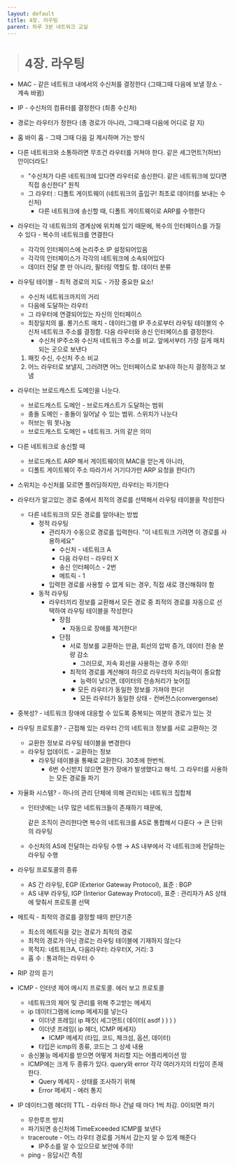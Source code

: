 ```yaml
---
layout: default
title: 4장. 라우팅
parent: 하루 3분 네트워크 교실
---
```


> # 4장. 라우팅

- MAC - 같은 네트워크 내에서의 수신처를 결정한다 (그때그때 다음에 보낼 장소 - 계속 바뀜)
- IP - 수신처의 컴퓨터를 결정한다 (최종 수신처)
- 경로는 라우터가 정한다 (총 경로가 아니라, 그때그때 다음에 어디로 갈 지)
- 홉 바이 홉 - 그때 그때 다음 길 제시하며 가는 방식
- 다른 네트워크와 소통하려면 무조건 라우터를 거쳐야 한다. 같은 세그먼트?(허브) 안이더라도!
    - "수신처가 다른 네트워크에 있다면 라우터로 송신한다. 같은 네트워크에 있다면 직접 송신한다" 원칙
    - 그 라우터 : 디폴트 게이트웨이 (네트워크의 출입구! 최초로 데이터를 보내는 수신처)
        - 다른 네트워크에 송신할 때, 디폴트 게이트웨이로 ARP를 수행한다
- 라우터는 각 네트워크의 경계상에 위치해 있기 때문에, 복수의 인터페이스를 가질 수 있다 - 복수의 네트워크를 연결한다
    - 각각의 인터페이스에 논리주소 IP 설정되어있음
    - 각각의 인터페이스가 각각의 네트워크에 소속되어있다
    - 데이터 전달 뿐 만 아니라, 필터링 역할도 함. 데이터 분류
- 라우팅 테이블 - 최적 경로의 지도 - 가장 중요한 요소!
    - 수신처 네트워크까지의 거리
    - 다음에 도달하는 라우터
    - 그 라우터에 연결되어있는 자신의 인터페이스
    - 최장일치의 룰. 롱기스트 매치 - 데이터그램 IP 주소로부터 라우팅 테이블의 수신처 네트워크 주소를 결정함. 다음 라우터와 송신 인터페이스를 결정한다.
        - 수신처 IP주소와 수신처 네트워크 주소를 비교. 앞에서부터 가장 길게 매치되는 곳으로 보낸다
    1. 패킷 수신, 수신처 주소 비교
    2. 어느 라우터로 보낼지, 그러려면 어느 인터페이스로 보내야 하는지 결정하고 보냄
- 라우터는 브로드캐스트 도메인을 나눈다.
    - 브로드캐스트 도메인 - 브로드캐스트가 도달하는 범위
    - 충돌 도메인 - 충돌이 일어날 수 있는 범위. 스위치가 나눈다
    - 허브는 뭐 못나눔
    - 브로드캐스트 도메인 = 네트워크. 거의 같은 의미
- 다른 네트워크로 송신할 때
    - 브로드캐스트 ARP 해서 게이트웨이의 MAC을 얻는게 아니라,
    - 디폴트 게이트웨이 주소 따라가서 거기다가만 ARP 요청을 한다(?)
- 스위치는 수신처를 모르면 플러딩하지만, 라우터는 파기한다
- 라우터가 알고있는 경로 중에서 최적의 경로를 선택해서 라우팅 테이블을 작성한다
    - 다른 네트워크의 모든 경로를 알아내는 방법
        - 정적 라우팅
            - 관리자가 수동으로 경로를 입력한다. "이 네트워크 가려면 이 경로를 사용하세요"
                - 수신처 - 네트워크 A
                - 다음 라우터 - 라우터 X
                - 송신 인터페이스 - 2번
                - 메트릭 - 1
            - 입력한 경로를 사용할 수 없게 되는 경우, 직접 새로 갱신해줘야 함
        - 동적 라우팅
            - 라우터끼리 정보를 교환해서 모든 경로 중 최적의 경로를 자동으로 선택하여 라우팅 테이블을 작성한다
                - 장점
                    - 자동으로 장애를 제거한다!
                - 단점
                    - 서로 정보를 교환하는 만큼, 회선의 압박 증가, 데이터 전송 분량 감소
                        - 그러므로, 저속 회선을 사용하는 경우 주의!
                    - 최적의 경로를 계산해야 하므로 라우터의 처리능력이 중요함
                        - 능력이 낮으면, 데이터의 전송처리가 늦어짐
                    - ★ 모든 라우터가 동일한 정보를 가져야 한다!
                        - 모든 라우터가 동일한 상태 - 컨버전스(convergense)
- 중복성? - 네트워크 장애에 대응할 수 있도록 중복되는 여분의 경로가 있는 것
- 라우팅 프로토콜? - 근접해 있는 라우터 간의 네트워크 정보를 서로 교환하는 것
    - 교환한 정보로 라우팅 테이블을 변경한다
    - 라우팅 업데이트 - 교환하는 정보
        - 라우팅 테이블을 통째로 교환한다. 30초에 한번씩.
            - 6번 수신받지 않으면 뭔가 장애가 발생했다고 해석. 그 라우터를 사용하는 모든 경로들 파기
- 자율화 시스템? - 하나의 관리 단체에 의해 관리되는 네트워크 집합체
    - 인터넷에는 너무 많은 네트워크들이 존재하기 때문에,
        
        같은 조직이 관리한다면 복수의 네트워크를 AS로 통합해서 다룬다 → 큰 단위의 라우팅
        
    - 수신처의 AS에 전달하는 라우팅 수행 → AS 내부에서 각 네트워크에 전달하는 라우팅 수행
- 라우팅 프로토콜의 종류
    - AS 간 라우팅, EGP (Exterior Gateway Protocol), 표준 : BGP
    - AS 내부 라우팅, IGP (Interior Gateway Protocol), 표준 : 관리자가 AS 상태에 맞춰서 프로토콜 선택
- 메트릭 - 최적의 경로를 결정할 때의 판단기준
    - 최소의 메트릭을 갖는 경로가 최적의 경로
    - 최적의 경로가 아닌 경로는 라우팅 테이블에 기재하지 않는다
    - 목적지: 네트워크A, 다음라우터: 라우터X, 거리: 3
    - 홉 수 : 통과하는 라우터 수
- RIP 강의 듣기

- ICMP - 인터넷 제어 메시지 프로토콜. 에러 보고 프로토콜
    - 네트워크의 제어 및 관리를 위해 주고받는 메세지
    - ip 데이터그램에 icmp 메세지를 넣는다
        - 이더넷 프레임( ip 패킷( 세그먼트( 데이터( asdf ) ) ) )
        - 이더넷 프레임( ip 헤더, ICMP 메세지)
            - ICMP 메세지 (타입, 코드, 체크섬, 옵션, 데이터)
        - 타입은 icmp의 종류, 코드는 그 상세 내용
    - 송신불능 메세지를 받으면 어떻게 처리할 지는 어플리케이션 맘
    - ICMP에는 크게 두 종류가 있다. query와 error 각각 여러가지의 타입이 존재한다.
        - Query 메세지 - 상태를 조사하기 위해
        - Error 메세지 - 에러 통지
- IP 데이터그램 헤더의 TTL - 라우터 하나 건널 때 마다 1씩 차감. 0이되면 파기
    - 무한루프 방지
    - 파기되면 송신처에 TimeExceeded ICMP를 보낸다
    - traceroute - 어느 라우터 경로를 거쳐서 갔는지 알 수 있게 해준다
        - IP주소를 알 수 있으므로 보안에 주의!
    - ping - 응답시간 측정